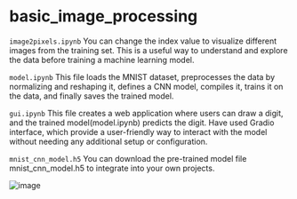 # basic_image_processing

`image2pixels.ipynb`
You can change the index value to visualize different images from the training set. This is a useful way to understand and explore the data before training a machine learning model.

`model.ipynb`
This file loads the MNIST dataset, preprocesses the data by normalizing and reshaping it, defines a CNN model, compiles it, trains it on the data, and finally saves the trained model.

`gui.ipynb`
This file creates a web application where users can draw a digit, and the trained model(model.ipynb) predicts the digit. Have used Gradio interface, which provide a user-friendly way to interact with the model without needing any additional setup or configuration.

`mnist_cnn_model.h5`
You can download the pre-trained model file mnist_cnn_model.h5 to integrate into your own projects.

![image](https://github.com/user-attachments/assets/1db7cb46-abda-48ca-8d9d-e4bb53a8f3b9)
